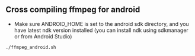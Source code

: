 ## Cross compiling ffmpeg for android

- Make sure ANDROID_HOME is set to the android sdk directory, and you have latest ndk version installed (you can install ndk using sdkmanager or from Android Studio)

```bash
./ffmpeg_android.sh
```
